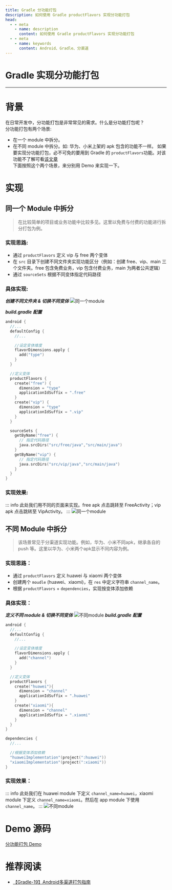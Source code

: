 ```yaml
---
title: Gradle 分功能打包
description: 如何使用 Gradle productFlavors 实现分功能打包
head:
  - - meta
    - name: description
      content: 如何使用 Gradle productFlavors 实现分功能打包
  - - meta
    - name: keywords
      content: Android、Gradle、分渠道
---
```

# Gradle 实现分功能打包
---
# 背景
在日常开发中，分功能打包是非常常见的需求。什么是分功能打包呢？<br>
分功能打包有两个场景:
- 在一个 module 中拆分。
- 在不同 module 中拆分。如: 华为、小米上架的 apk 包含的功能不一样。
如果要实现分功能打包，必不可免的要用到 Gradle 的 `productFlavors`功能。对该功能不了解可看[该文章](https://developer.android.google.cn/build/build-variants?hl=zh-cn) <br>
下面按照这个两个场景，来分别用 Demo 来实现一下。
# 实现
## 同一个 Module 中拆分
> 在比较简单的项目或业务功能中比较多见。这里以免费与付费的功能进行拆分打包为例。
### 实现思路:
- 通过 `productFlavors` 定义 vip 与 free 两个变体
- 在 `src` 目录下创建不同文件夹实现功能区分（例如：创建 free、vip、main 三个文件夹。free 包含免费业务，vip 包含付费业务，main 为两者公共逻辑）
- 通过 `sourceSets` 根据不同变体指定代码路径
### 具体实现:
***创建不同文件夹 & 切换不同变体***
![同一个module](./img/分功能打包/同一个module.webp)

***build.gradle 配置***
```kts
android {
  //...
  defaultConfig {
    //...

    //设定变体维度
    flavorDimensions.apply {
      add("type")
    }
  }

  //定义变体
  productFlavors {
    create("free") {
      dimension = "type"
      applicationIdSuffix = ".free"
    }
    create("vip") {
      dimension = "type"
      applicationIdSuffix = ".vip"
    }
  }

  sourceSets {
    getByName("free") {
      // 指定代码路径
      java.srcDirs("src/free/java","src/main/java")
    }
    getByName("vip") {
      // 指定代码路径
      java.srcDirs("src/vip/java","src/main/java")
    }
  }
}
```
### 实现效果:
::: info 此处我们用不同的页面来实现。free apk 点击跳转至 FreeActivity；vip apk 点击跳转至 VipActivity。
:::
![同一个module](./img/分功能打包/同一个module.gif)

## 不同 Module 中拆分
> 该场景常见于分渠道实现功能。例如，华为、小米不同apk，继承各自的 push 等。这里以华为、小米两个apk显示不同内容为例。
### 实现思路：
- 通过 `productFlavors` 定义 huawei 与 xiaomi 两个变体
- 创建两个 `moudle` (huawei、xiaomi)，在 `res` 中定义字符串 `channel_name`。
- 根据 `productFlavors` + `dependencies`，实现按变体添加依赖
### 具体实现：
***定义不同 module & 切换不同变体***
![不同module](./img/分功能打包/不同module.webp)
***build.gradle 配置***
```kts
android {
  //...
  defaultConfig {
    //...

    //设定变体维度
    flavorDimensions.apply {
      add("channel")
    }
  }

  //定义变体
  productFlavors {
    create("huawei"){
      dimension = "channel"
      applicationIdSuffix = ".huawei"
    }
    create("xiaomi"){
      dimension = "channel"
      applicationIdSuffix = ".xiaomi"
    }
  }
}

dependencies {
  //...

  //根据变体添加依赖
  "huaweiImplementation"(project(":huawei"))
  "xiaomiImplementation"(project(":xiaomi"))
}
```
### 实现效果：
::: info 此处我们在 huawei module 下定义 `channel_name=huawei`，xiaomi module 下定义 `channel_name=xiaomi`。然后在 app module 下使用 `channel_name`。
:::
![不同module](./img/分功能打包/不同module.gif)

# Demo 源码
[分功能打包 Demo](https://github.com/StefanShan/simple/tree/master/SplitApkDemo)
# 推荐阅读
- [【Gradle-19】Android多渠道打包指南](https://juejin.cn/post/7396254541916078132)